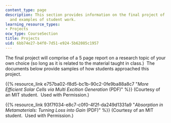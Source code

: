 ```yaml
---
content_type: page
description: This section provides information on the final project of the course
  and examples of student work.
learning_resource_types:
- Projects
ocw_type: CourseSection
title: Projects
uid: 6bb74e27-b4f0-7d51-e924-5b62085c1957
---
```


The final project will comprise of a 5 page report on a research topic of your own choice (so long as it is related to the material taught in class.)  The documents below provide samples of how students approached this project.

{{% resource_link e757ba02-f8d5-bc1b-90c2-0fe9ba88a8c7 "_More Efficient Solar Cells via Multi Excition Generation_ (PDF)" %}} (Courtesy of an MIT student.  Used with Permission.)

{{% resource_link 93f7f034-e8c7-c0f0-4f2f-da249d1331a9 "_Absorption in Metamaterials: Turning Loss into Gain_ (PDF)" %}} (Courtesy of an MIT student.  Used with Permission.)